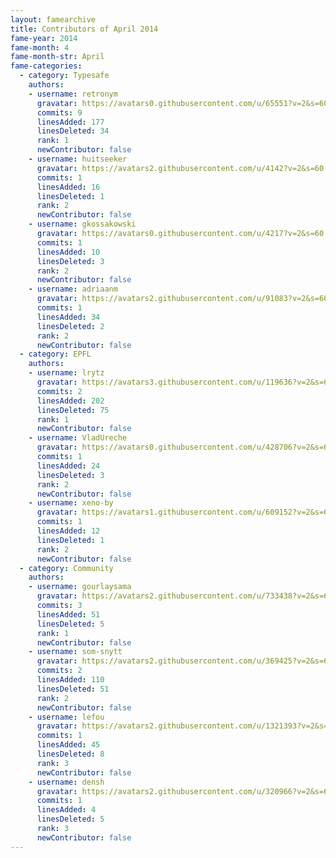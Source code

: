 ```yaml
---
layout: famearchive
title: Contributors of April 2014
fame-year: 2014
fame-month: 4
fame-month-str: April
fame-categories:
  - category: Typesafe
    authors:
    - username: retronym
      gravatar: https://avatars0.githubusercontent.com/u/65551?v=2&s=60
      commits: 9
      linesAdded: 177
      linesDeleted: 34
      rank: 1
      newContributor: false
    - username: huitseeker
      gravatar: https://avatars2.githubusercontent.com/u/4142?v=2&s=60
      commits: 1
      linesAdded: 16
      linesDeleted: 1
      rank: 2
      newContributor: false
    - username: gkossakowski
      gravatar: https://avatars0.githubusercontent.com/u/4217?v=2&s=60
      commits: 1
      linesAdded: 10
      linesDeleted: 3
      rank: 2
      newContributor: false
    - username: adriaanm
      gravatar: https://avatars2.githubusercontent.com/u/91083?v=2&s=60
      commits: 1
      linesAdded: 34
      linesDeleted: 2
      rank: 2
      newContributor: false
  - category: EPFL
    authors:
    - username: lrytz
      gravatar: https://avatars3.githubusercontent.com/u/119636?v=2&s=60
      commits: 2
      linesAdded: 202
      linesDeleted: 75
      rank: 1
      newContributor: false
    - username: VladUreche
      gravatar: https://avatars0.githubusercontent.com/u/428706?v=2&s=60
      commits: 1
      linesAdded: 24
      linesDeleted: 3
      rank: 2
      newContributor: false
    - username: xeno-by
      gravatar: https://avatars1.githubusercontent.com/u/609152?v=2&s=60
      commits: 1
      linesAdded: 12
      linesDeleted: 1
      rank: 2
      newContributor: false
  - category: Community
    authors:
    - username: gourlaysama
      gravatar: https://avatars2.githubusercontent.com/u/733438?v=2&s=60
      commits: 3
      linesAdded: 51
      linesDeleted: 5
      rank: 1
      newContributor: false
    - username: som-snytt
      gravatar: https://avatars2.githubusercontent.com/u/369425?v=2&s=60
      commits: 2
      linesAdded: 110
      linesDeleted: 51
      rank: 2
      newContributor: false
    - username: lefou
      gravatar: https://avatars2.githubusercontent.com/u/1321393?v=2&s=60
      commits: 1
      linesAdded: 45
      linesDeleted: 8
      rank: 3
      newContributor: false
    - username: densh
      gravatar: https://avatars2.githubusercontent.com/u/320966?v=2&s=60
      commits: 1
      linesAdded: 4
      linesDeleted: 5
      rank: 3
      newContributor: false
---
```

